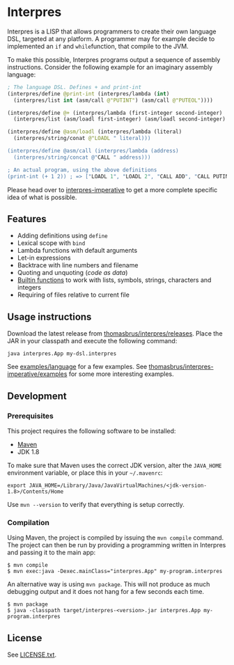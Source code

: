 # Interpres
Interpres is a LISP that allows programmers to create their own language DSL, targeted at any platform. A programmer may for example decide to implemented an `if` and `while`function, that compile to the JVM.

To make this possible, Interpres programs output a sequence of assembly instructions. Consider the following example for an imaginary assembly language:

```clojure
; The language DSL. Defines + and print-int
(interpres/define @print-int (interpres/lambda (int)
  (interpres/list int (asm/call @"PUTINT") (asm/call @"PUTEOL"))))

(interpres/define @+ (interpres/lambda (first-integer second-integer)
  (interpres/list (asm/loadl first-integer) (asm/loadl second-integer) (asm/call @"ADD"))))

(interpres/define @asm/loadl (interpres/lambda (literal)
  (interpres/string/conat @"LOADL " literal)))

(interpres/define @asm/call (interpres/lambda (address)
  (interpres/string/concat @"CALL " address)))

; An actual program, using the above definitions
(print-int (+ 1 2)) ; => ["LOADL 1", "LOADL 2", "CALL ADD", "CALL PUTINT", "CALL PUTEOL"]
```

Please head over to [interpres-imperative](https://github.com/thomasbrus/interpres-imperative) to get a more complete specific idea of what is possible.

## Features
* Adding definitions using `define`
* Lexical scope with `bind`
* Lambda functions with default arguments
* Let-in expressions
* Backtrace with line numbers and filename
* Quoting and unquoting (*code as data*)
* [Builtin functions](https://github.com/thomasbrus/interpres/tree/master/src/main/java/interpres/language/definitions/interpres) to work with lists, symbols, strings, characters and integers
* Requiring of files relative to current file

## Usage instructions
Download the latest release from [thomasbrus/interpres/releases](https://github.com/thomasbrus/interpres/releases). Place the JAR in your classpath and execute the following command:

    java interpres.App my-dsl.interpres

See [examples/language](examples/language) for a few examples. See [thomasbrus/interpres-imperative/examples](https://github.com/thomasbrus/interpres-imperative/tree/master/examples) for some more interesting examples.

## Development
### Prerequisites
This project requires the following software to be installed:

  - [Maven](http://maven.apache.org)
  - JDK 1.8

To make sure that Maven uses the correct JDK version, alter the `JAVA_HOME` environment variable,
or place this in your `~/.mavenrc`:

    export JAVA_HOME=/Library/Java/JavaVirtualMachines/<jdk-version-1.8>/Contents/Home

Use `mvn --version` to verify that everything is setup correctly.

### Compilation
Using Maven, the project is compiled by issuing the `mvn compile` command. The project can
then be run by providing a programming written in Interpres and passing it to the main app:

    $ mvn compile
    $ mvn exec:java -Dexec.mainClass="interpres.App" my-program.interpres

An alternative way is using `mvn package`. This will not produce as much debugging output and it does not hang for a few seconds each time.

    $ mvn package
    $ java -classpath target/interpres-<version>.jar interpres.App my-program.interpres

## License

See [LICENSE.txt](LICENSE.txt).
